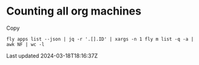 # Counting all org machines

Copy

    fly apps list --json | jq -r '.[].ID' | xargs -n 1 fly m list -q -a | awk NF | wc -l

Last updated 2024-03-18T18:16:37Z